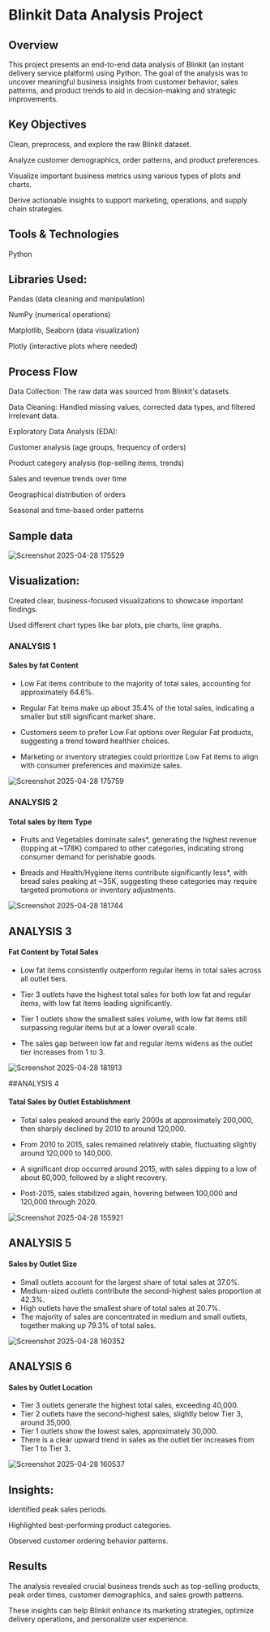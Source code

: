 # Blinkit Data Analysis Project

## Overview
This project presents an end-to-end data analysis of Blinkit (an instant delivery service platform) using Python.
The goal of the analysis was to uncover meaningful business insights from customer behavior, sales patterns, and product trends to aid in decision-making and strategic improvements.

## Key Objectives
Clean, preprocess, and explore the raw Blinkit dataset.

Analyze customer demographics, order patterns, and product preferences.

Visualize important business metrics using various types of plots and charts.

Derive actionable insights to support marketing, operations, and supply chain strategies.

## Tools & Technologies
Python

## Libraries Used:

Pandas (data cleaning and manipulation)

NumPy (numerical operations)

Matplotlib, Seaborn (data visualization)

Plotly (interactive plots where needed)

## Process Flow
Data Collection: The raw data was sourced from Blinkit's datasets.

Data Cleaning: Handled missing values, corrected data types, and filtered irrelevant data.

Exploratory Data Analysis (EDA):

Customer analysis (age groups, frequency of orders)

Product category analysis (top-selling items, trends)

Sales and revenue trends over time

Geographical distribution of orders

Seasonal and time-based order patterns

## Sample data 



![Screenshot 2025-04-28 175529](https://github.com/user-attachments/assets/ad8349ec-0353-426d-b169-0e6162277ee1)






## Visualization:

Created clear, business-focused visualizations to showcase important findings.

Used different chart types like bar plots, pie charts, line graphs.

### ANALYSIS 1

#### Sales by fat Content 

* Low Fat items contribute to the majority of total sales, accounting for approximately 64.6%.

* Regular Fat items make up about 35.4% of the total sales, indicating a smaller but still significant market share.

* Customers seem to prefer Low Fat options over Regular Fat products, suggesting a trend toward healthier choices.

* Marketing or inventory strategies could prioritize Low Fat items to align with consumer preferences and maximize sales.


![Screenshot 2025-04-28 175759](https://github.com/user-attachments/assets/fb307a23-5dce-47a8-ac10-47454578dc92)

### ANALYSIS 2

#### Total sales by Item Type

* Fruits and Vegetables dominate sales*, generating the highest revenue (topping at ~178K) compared to other categories, indicating strong consumer demand for perishable goods.
 
* Breads and Health/Hygiene items contribute significantly less*, with bread sales peaking at ~35K, suggesting these categories may require targeted promotions or inventory adjustments.

![Screenshot 2025-04-28 181744](https://github.com/user-attachments/assets/4b86746d-ad02-4a46-b1f9-9442fafc4ed3)

## ANALYSIS 3

#### Fat Content by Total Sales

* Low fat items consistently outperform regular items in total sales across all outlet tiers.

* Tier 3 outlets have the highest total sales for both low fat and regular items, with low fat items leading significantly.

* Tier 1 outlets show the smallest sales volume, with low fat items still surpassing regular items but at a lower overall scale.

* The sales gap between low fat and regular items widens as the outlet tier increases from 1 to 3.


![Screenshot 2025-04-28 181913](https://github.com/user-attachments/assets/9f5a9568-3e2e-49c6-b5c0-f31bfc84b1f8)

##ANALYSIS 4

#### Tatal Sales by Outlet Establishment

* Total sales peaked around the early 2000s at approximately 200,000, then sharply declined by 2010 to around 120,000.

* From 2010 to 2015, sales remained relatively stable, fluctuating slightly around 120,000 to 140,000.

* A significant drop occurred around 2015, with sales dipping to a low of about 80,000, followed by a slight recovery.

* Post-2015, sales stabilized again, hovering between 100,000 and 120,000 through 2020.



![Screenshot 2025-04-28 155921](https://github.com/user-attachments/assets/9537a551-d3e3-49ee-b3d6-bd0f1a848304)

## ANALYSIS 5

#### Sales by Outlet Size
* Small outlets account for the largest share of total sales at 37.0%.
* Medium-sized outlets contribute the second-highest sales proportion at 42.3%.
* High outlets have the smallest share of total sales at 20.7%.
* The majority of sales are concentrated in medium and small outlets, together making up 79.3% of total sales.


![Screenshot 2025-04-28 160352](https://github.com/user-attachments/assets/14269d1b-d708-4640-9988-8757a835f43e)

## ANALYSIS 6

#### Sales by Outlet Location

- Tier 3 outlets generate the highest total sales, exceeding 40,000.
- Tier 2 outlets have the second-highest sales, slightly below Tier 3, around 35,000.
- Tier 1 outlets show the lowest sales, approximately 30,000.
- There is a clear upward trend in sales as the outlet tier increases from Tier 1 to Tier 3.


![Screenshot 2025-04-28 160537](https://github.com/user-attachments/assets/ef8d16f8-52a6-40ae-9ffe-dcaa8172b688)

## Insights:

Identified peak sales periods.

Highlighted best-performing product categories.

Observed customer ordering behavior patterns.

## Results
The analysis revealed crucial business trends such as top-selling products, peak order times, customer demographics, and sales growth patterns.

These insights can help Blinkit enhance its marketing strategies, optimize delivery operations, and personalize user experience.

